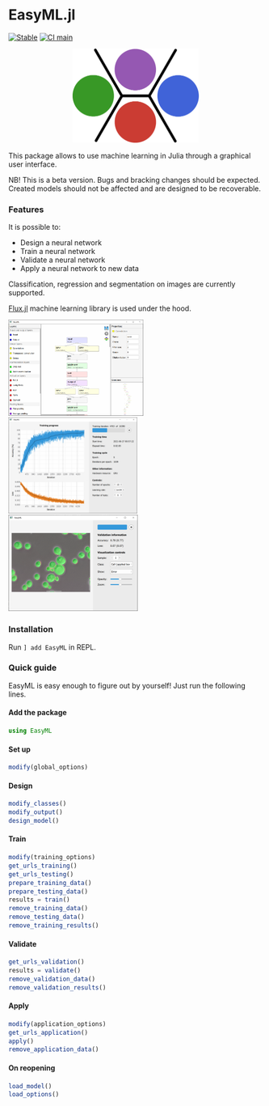 # EasyML.jl
[![Stable](https://img.shields.io/badge/docs-stable-blue.svg)](https://oml-npa.github.io/EasyML.jl/stable/)
[![CI main](https://github.com/OML-NPA/EasyML.jl/actions/workflows/CI-main.yml/badge.svg)](https://github.com/OML-NPA/EasyM.jl/actions/workflows/CI-main.yml)
<p align="center">
  <img width=250px src=https://raw.githubusercontent.com/OML-NPA/EasyML.jl/main/docs/src/assets/logo.png></img>
</p>


This package allows to use machine learning in Julia through a graphical user interface.

NB! This is a beta version. Bugs and bracking changes should be expected. Created models should not be affected and are designed to be recoverable.

### Features
It is possible to:
  - Design a neural network
  - Train a neural network
  - Validate a neural network
  - Apply a neural network to new data
  
Classification, regression and segmentation on images are currently supported.

[Flux.jl](https://github.com/FluxML/Flux.jl) machine learning library is used under the hood.

<img src="https://github.com/OML-NPA/EasyML.jl/blob/dev/docs/src/assets/images/design_model.png" height="190"> <img src="https://github.com/OML-NPA/EasyML.jl/blob/dev/docs/src/assets/images/train.png" height="190"> <img src="https://github.com/OML-NPA/EasyML.jl/blob/dev/docs/src/assets/images/validate2.png" height="190">

### Installation

Run `] add EasyML` in REPL.

### Quick guide

EasyML is easy enough to figure out by yourself! Just run the following lines.

#### Add the package
```julia
using EasyML
```

#### Set up
```julia
modify(global_options)
```

#### Design
```julia
modify_classes()
modify_output()
design_model()
```

#### Train
```julia
modify(training_options)
get_urls_training()
get_urls_testing()
prepare_training_data()
prepare_testing_data()
results = train()
remove_training_data()
remove_testing_data()
remove_training_results()
```

#### Validate
```julia
get_urls_validation()
results = validate()
remove_validation_data()
remove_validation_results()
```

#### Apply
```julia
modify(application_options)
get_urls_application()
apply()
remove_application_data()
```

#### On reopening
```julia
load_model()
load_options()
```

